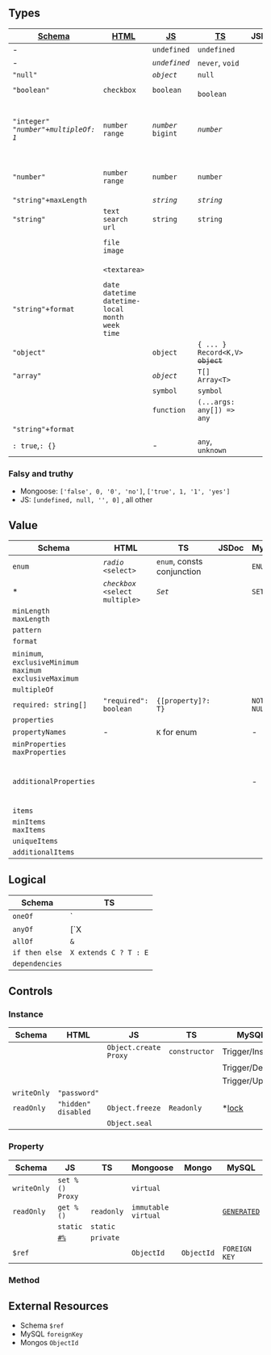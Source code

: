 ## Types

| [Schema](http://json-schema.org/understanding-json-schema/reference/type.html) | [HTML](https://developer.mozilla.org/en-US/docs/Web/HTML/Element/input#%3Cinput%3E_types) | [JS](https://developer.mozilla.org/en-US/docs/Web/JavaScript/Reference/Operators/typeof#description) | [TS](https://www.typescriptlang.org/docs/handbook/basic-types.html#never) | JSDoc | [MySQL](https://dev.mysql.com/doc/refman/8.0/en/data-types.html) | [mongodb](https://docs.mongodb.com/manual/reference/bson-types/) | [mongoose](https://mongoosejs.com/docs/schematypes.html) |
| ----------- | ---------- | ---------------------------------------------- | ----- | ------------------------------------------------------------ | -------------------------- | ---------- | ---------- |
| -          |           | `undefined` | `undefined`                                    |       |                                                              |                            |                            |
| -          |           | _`undefined`_ | `never`, `void`                             |       |                                                              | ~~`"undefined"`~~ |                            |
| `"null"`   |      | _`object`_  | `null`                                         |       | `NULL` | `"null"` |                            |
| `"boolean"` | `checkbox` | `boolean`   | `                                            boolean`        ||`BOOLEAN*=TINYINT(1)`|`"bool"`||
| `"integer"`<br />_`"number"+multipleOf: 1`_ | `number`<br />`range` | _`number`_<br />`bigint` | _`number`_                                     |       | `TINYINT`<br />`INTEGER`<br>`INT`<br/>`SMALLINT`<br/>`MEDIUMINT`<br/>`BIGINT`<br />`BIT` | `"int"`<br />`"long"`<br />`"decimal"` |                            |
| `"number"` | `number`<br />`range` | `number`    | `number`                                       |       | `DECIMAL`<br/>`NUMERIC`<br/>`FLOAT`<br/>`DOUBLE`             | `"double"` | `Number`<br />`Decimal128` |
| `"string"+maxLength` |  | _`string`_  | _`string`_                                     |       | `CHAR`                                                       |                            |                            |
| `"string"` | `text`<br />`search`<br />`url` | `string`    | `string`                                       |       | `VARCHAR`                                                    | `"string"` | `String`                   |
|            | `file`<br />`image` |             |                                                |       | `BINARY`<br />`VARBINARY`<br />`BLOB`            | `"binData"` | `Buffer`                  |
| | `<textarea>` | | | | `TEXT` | _`"string"`_ | `string`<br />`Buffer` |
| `"string"+format` | `date`<br />`datetime`<br />`datetime-local`<br />`month`<br />`week`<br />`time` |             |                                                |       | `DATE`<br />`DATETIME`<br />`TIMESTAMP`<br />`TIME`<br />`YEAR` | `"date"`<br />`"timestamp"` | `Date`                     |
| `"object"` |    | `object`    | `{ ... }`<br />`Record<K,V>`<br />~~`object`~~ |       | `JSON`                                                       | `"object"` | `Map`<br />`Schema` |
| `"array"`  |     | _`object`_  | `T[]`<br />`Array<T>`                          |       | `JSON`                                                       | `"array"` |                            |
|            |            | `symbol`    | `symbol`                                       |       |                                                              | ~~`"symbol"`~~ |                            |
|            |            | `function`  | `(...args: any[]) => any`                      |       |                                                              | `"javascript"`<br />~~`"javascriptWithScope"`~~ |                            |
| `"string"+format` | |  |  | | | `"regex"` | |
| `: true`,`: {}` |  | -           | `any`, `unknown`                               |       |                                                              |                     | `Mixed`                    |

### Falsy and truthy

- Mongoose: `['false', 0, '0', 'no']`,  `['true', 1, '1', 'yes']`
- JS: `[undefined, null, '', 0]` , all other

## Value
| Schema                                                       | HTML                                  | TS                         | JSDoc | MySQL      | mongoose                                         |
| ------------------------------------------------------------ | ------------------------------------- | -------------------------- | ----- | ---------- | ------------------------------------------------ |
| `enum`                                                       | _`radio`_<br />`<select>`             | `enum`, consts conjunction |       | `ENUM`     | `enum`                                           |
| *                                                            | _`checkbox`_<br />`<select multiple>` | _`Set`_                    |       | `SET`      | *                                                |
| `minLength`<br />`maxLength`                                 |                                       |                            |       |            |                                                  |
| `pattern`                                                    |                                       |                            |       |            |                                                  |
| `format`                                                     |                                       |                            |       |            |                                                  |
| `minimum`,<br />`exclusiveMinimum`<br />`maximum`<br />`exclusiveMaximum` |                                       |                            |       |            |                                                  |
| `multipleOf`                                                 |                                       |                            |       |            |                                                  |
| `required: string[]`                                         | `"required": boolean`                 | `{[property]?: T}`         |       | `NOT NULL` | `required: boolean`                              |
| `properties`                                                 |                                       |                            |       |            |                                                  |
| `propertyNames`                                              | -                                     | `K` for enum               |       | -          | ?-                                               |
| `minProperties`<br />`maxProperties`                         |                                       |                            |       |            |                                                  |
| `additionalProperties`                                       |                                       |                            |       | -          | - `Schema({}, {strict: true})`<br />+ `Map`+`of` |
| `items`                                                      |                                       |                            |       |            |                                                  |
| `minItems`<br />`maxItems`                                   |                                       |                            |       |            |                                                  |
| `uniqueItems`                                                |                                       |                            |       |            |                                                  |
| `additionalItems`                                            |                                       |                            |       |            |                                                  |

## Logical

| Schema         | TS                                                        |
| -------------- | --------------------------------------------------------- |
| `oneOf`        | `|`<br />[`oneOf`]((http://github.com/askirmas/ts-swiss)) |
| `anyOf`        | [`X | Y | X & Y` ](http://github.com/askirmas/ts-swiss)   |
| `allOf`        | `&`                                                       |
| `if then else` | `X extends C ? T : E`                                     |
| `dependencies` |                                                           |

## Controls

### Instance

| Schema      | HTML                       | JS                           | TS            | MySQL                                                        |
| ----------- | -------------------------- | ---------------------------- | ------------- | ------------------------------------------------------------ |
|             |                            | `Object.create`<br />`Proxy` | `constructor` | Trigger/Insert                                               |
|             |                            |                              |               | Trigger/Delete                                               |
|             |                            |                              |               | Trigger/Update                                               |
| `writeOnly` | `"password"`               |                              |               |                                                              |
| `readOnly`  | `"hidden"`<br />`disabled` | `Object.freeze`              | `Readonly`    | *[lock](https://dev.mysql.com/doc/refman/8.0/en/innodb-locking-reads.html) |
|             |                            | `Object.seal`                |               |                                                              |



### Property

| Schema      | JS                                                           | TS         | Mongoose                   | Mongo      | MySQL                                                        |
| ----------- | ------------------------------------------------------------ | ---------- | -------------------------- | ---------- | ------------------------------------------------------------ |
| `writeOnly` | `set %()`<br />`Proxy`                                       |            | `virtual`                  |            |                                                              |
| `readOnly`  | `get %()`                                                    | `readonly` | `immutable`<br />`virtual` |            | [`GENERATED`](https://dev.mysql.com/doc/refman/5.7/en/create-table-generated-columns.html) |
|             | `static`                                                     | `static`   |                            |            |                                                              |
|             | [`#%`](https://babeljs.io/docs/en/babel-plugin-proposal-private-methods) | `private`  |                            |            |                                                              |
| `$ref`      |                                                              |            | `ObjectId`                 | `ObjectId` | `FOREIGN KEY`                                                |

### Method


## External Resources

- Schema `$ref`
- MySQL `foreignKey`
- Mongos `ObjectId`